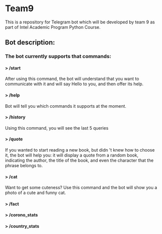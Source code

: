 # Team9 

This is a repository for Telegram bot which will be developed by team 9 as part of Intel Academic Program Python Course.


## Bot description:

### The bot currently supports that commands:

#### > /start
After using this command, the bot will understand that you want to communicate with it and will say Hello to you, and then offer its help.

#### > /help
Bot will tell you which commands it supports at the moment.

#### > /history
Using this command, you will see the last 5 queries

#### > /quote
If you wanted to start reading a new book, but didn 't knew how to choose it, the bot will help you: it will display a quote from a random book, indicating the author, the title of the book, and even the character that the phrase belongs to.

#### > /cat
Want to get some cuteness? Use this command and the bot will show you a photo of a cute and funny cat.

#### > /fact


#### > /corono_stats


#### > /country_stats
